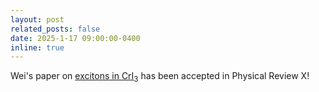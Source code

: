 ```yaml
---
layout: post
related_posts: false
date: 2025-1-17 09:00:00-0400
inline: true
---
```


Wei's paper on [excitons in CrI<sub>3</sub>](/publications/#he2025observation) has been accepted in Physical Review X!